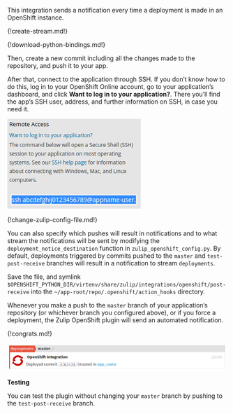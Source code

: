 This integration sends a notification every time a deployment is made
in an OpenShift instance.

{!create-stream.md!}

{!download-python-bindings.md!}

Then, create a new commit including all the changes made to the
repository, and push it to your app.

After that, connect to the application through SSH. If you don’t know
how to do this, log in to your OpenShift Online account, go to your
application’s dashboard, and click **Want to log in to your
application?**.  There you’ll find the app’s SSH user, address, and
further information on SSH, in case you need it.

![](/static/images/integrations/openshift/002.png)

{!change-zulip-config-file.md!}

You can also specify which pushes will result in notifications and to
what stream the notifications will be sent by modifying the
`deployment_notice_destination` function in
`zulip_openshift_config.py`. By default, deployments triggered by
commits pushed to the `master` and `test-post-receive` branches will
result in a notification to stream `deployments`.

Save the file, and symlink
`$OPENSHIFT_PYTHON_DIR/virtenv/share/zulip/integrations/openshift/post-receive`
into the `~/app-root/repo/.openshift/action_hooks` directory.

Whenever you make a push to the `master` branch of your application’s
repository (or whichever branch you configured above), or if you force
a deployment, the Zulip OpenShift plugin will send an automated
notification.

{!congrats.md!}

![](/static/images/integrations/openshift/001.png)

**Testing**

You can test the plugin without changing your `master` branch by pushing to the `test-post-receive` branch.
